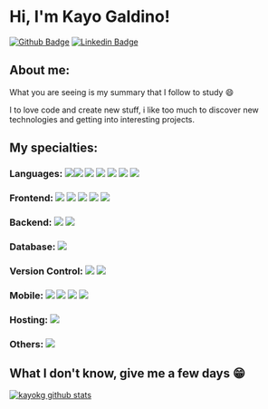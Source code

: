 # Hi, I'm Kayo Galdino!

[![Github Badge](https://img.shields.io/badge/-Github-000?style=flat-square&logo=Github&logoColor=white&link=https://github.com/KAYOKG)](https://github.com/KAYOKG)
[![Linkedin Badge](https://img.shields.io/badge/-LinkedIn-blue?style=flat-square&logo=Linkedin&logoColor=white&link=https://www.linkedin.com/in/kayo-galdino/)](https://www.linkedin.com/in/kayo-galdino/)

## About me:

What you are seeing is my summary that I follow to study :smile:

I to love code and create new stuff, i like too much to discover new technologies and getting into interesting projects.

## My specialties:

### Languages: <img src="https://img.shields.io/badge/javascript%20-%23323330.svg?&style=for-the-badge&logo=javascript&logoColor=%23F7DF1E"/><img src="https://img.shields.io/badge/Python-FFD43B?style=for-the-badge&logo=python&logoColor=blue"/> <img src="https://img.shields.io/badge/PHP-777BB4?style=for-the-badge&logo=php&logoColor=white"/> <img src="https://img.shields.io/badge/Java-ED8B00?style=for-the-badge&logo=java&logoColor=white"/> <img src="https://img.shields.io/badge/C%23-239120?style=for-the-badge&logo=c-sharp&logoColor=white"/> <img src="https://img.shields.io/badge/C%2B%2B-00599C?style=for-the-badge&logo=c%2B%2B&logoColor=white"/> <img src="https://img.shields.io/badge/Django-092E20?style=for-the-badge&logo=django&logoColor=green"/>

### Frontend: <img src="https://img.shields.io/badge/html5%20-%23E34F26.svg?&style=for-the-badge&logo=html5&logoColor=white"/> <img src="https://img.shields.io/badge/css3%20-%231572B6.svg?&style=for-the-badge&logo=css3&logoColor=white"/> <img src="https://img.shields.io/badge/react%20JS%20-%2320232a.svg?&style=for-the-badge&logo=react&logoColor=%2361DAFB"/>  <img src="https://img.shields.io/badge/Next.js%20-000000?style=for-the-badge&logo=next.js&logoColor=white"/> <img src="https://img.shields.io/badge/vue.JS%20-%2320232a.svg?&style=for-the-badge&logo=Vue.js&logoColor=#4FC08D"/>

### Backend: <img src="https://img.shields.io/badge/node.js%20-%2343853D.svg?&style=for-the-badge&logo=node.js&logoColor=white"/> <img src="https://img.shields.io/badge/javascript%20-%23323330.svg?&style=for-the-badge&logo=javascript&logoColor=%23F7DF1E"/>

### Database: <img src ="https://img.shields.io/badge/MySQL-4479A1?style=for-the-badge&logo=MySQL&logoColor=white"/>

### Version Control: <img src="https://img.shields.io/badge/git%20-F05032.svg?&style=for-the-badge&logo=git&logoColor=white"/> <img src="https://img.shields.io/badge/github%20-%23121011.svg?&style=for-the-badge&logo=github&logoColor=white"/>

### Mobile: <img src="https://img.shields.io/badge/Android-3DDC84?style=for-the-badge&logo=android&logoColor=white"/> <img src="https://img.shields.io/badge/Firebase-FFCA28?style=for-the-badge&logo=Firebase&logoColor=white"/> <img src="https://img.shields.io/badge/Flutter-02569B?style=for-the-badge&logo=Flutter&logoColor=white"/> <img src="https://img.shields.io/badge/iOS-000000?style=for-the-badge&logo=ios&logoColor=white"/>

### Hosting: <img src="https://img.shields.io/badge/Amazon_AWS-FF9900?style=for-the-badge&logo=amazonaws&logoColor=white"/> 

### Others: <img src="https://img.shields.io/badge/Swift-FA7343?style=for-the-badge&logo=swift&logoColor=white"/> 

## What I don't know, give me a few days 😁

[![kayokg github stats](https://github-profile-summary-cards.vercel.app/api/cards/profile-details?username=KAYOKG&theme=vue)](https://github.com/KAYOKG)
